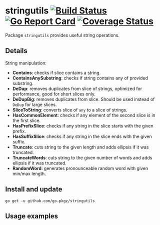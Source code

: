 # stringutils [![Build Status](https://github.com/go-pkgz/stringutils/workflows/build/badge.svg)](https://github.com/go-pkgz/stringutils/actions) [![Go Report Card](https://goreportcard.com/badge/github.com/go-pkgz/stringutils)](https://goreportcard.com/report/github.com/go-pkgz/stringutils) [![Coverage Status](https://coveralls.io/repos/github/go-pkgz/stringutils/badge.svg?branch=master)](https://coveralls.io/github/go-pkgz/stringutils?branch=master)

Package `stringutils` provides useful string operations.

## Details

String manipulation:
- **Contains**: checks if slice contains a string.
- **ContainsAnySubstring**: checks if string contains any of provided substring.
- **DeDup**: removes duplicates from slice of strings, optimized for performance, good for short slices only.
- **DeDupBig**: removes duplicates from slice. Should be used instead of `DeDup` for large slices.
- **SliceToString**: converts slice of `any` to a slice of strings.
- **HasCommonElement**: checks if any element of the second slice is in the first slice.
- **HasPrefixSlice**: checks if any string in the slice starts with the given prefix.
- **HasSuffixSlice**: checks if any string in the slice ends with the given suffix.
- **Truncate**: cuts string to the given length and adds ellipsis if it was truncated.
- **TruncateWords**: cuts string to the given number of words and adds ellipsis if it was truncated.
- **RandomWord**: generates pronounceable random word with given min/max length.

## Install and update

`go get -u github.com/go-pkgz/stringutils`

## Usage examples